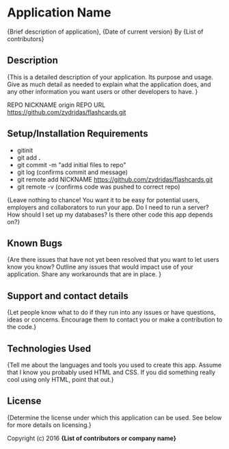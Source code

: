 # Application Name

{Brief description of application}, {Date of current version}
By {List of contributors}

## Description

{This is a detailed description of your application. Its purpose and usage. Give as much detail as needed to explain what the application does, and any other information you want users or other developers to have. }

REPO NICKNAME origin
REPO URL <https://github.com/zydridas/flashcards.git>

## Setup/Installation Requirements

* gitinit
* git add **.**
* git commit -m "add initial files to repo"
* git log (confirms commit and message)
* git remote add NICKNAME https://github.com/zydridas/flashcards.git
* git remote -v (confirms code was pushed to correct repo)

{Leave nothing to chance! You want it to be easy for potential users, employers and collaborators to run your app. Do I need to run a server? How should I set up my databases? Is there other code this app depends on?}

## Known Bugs

{Are there issues that have not yet been resolved that you want to let users know you know? Outline any issues that would impact use of your application. Share any workarounds that are in place. }

## Support and contact details

{Let people know what to do if they run into any issues or have questions, ideas or concerns. Encourage them to contact you or make a contribution to the code.}

## Technologies Used

{Tell me about the languages and tools you used to create this app. Assume that I know you probably used HTML and CSS. If you did something really cool using only HTML, point that out.}

## License

{Determine the license under which this application can be used. See below for more details on licensing.}

Copyright (c) 2016 **{List of contributors or company name}**
